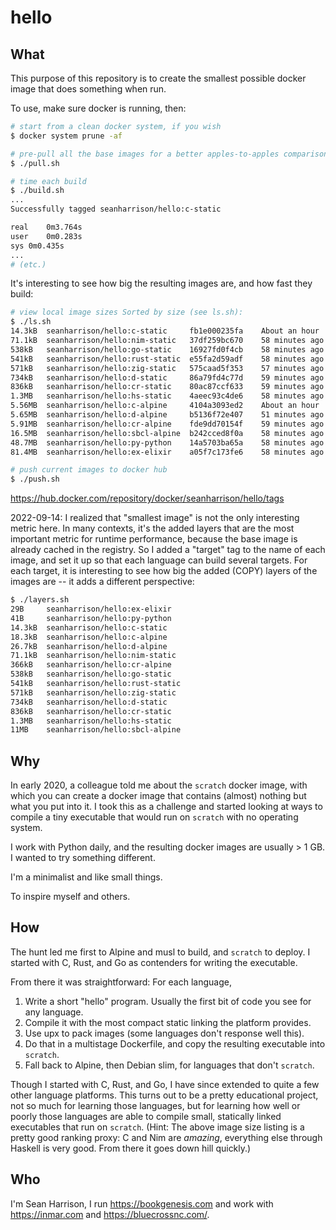 # hello

## What

This purpose of this repository is to create the smallest possible docker image that does something when run. 

To use, make sure docker is running, then:

```bash
# start from a clean docker system, if you wish
$ docker system prune -af

# pre-pull all the base images for a better apples-to-apples comparison
$ ./pull.sh

# time each build
$ ./build.sh
...
Successfully tagged seanharrison/hello:c-static

real	0m3.764s
user	0m0.283s
sys	0m0.435s
... 
# (etc.)
```

It's interesting to see how big the resulting images are, and how fast they build:

```bash
# view local image sizes Sorted by size (see ls.sh):
$ ./ls.sh
14.3kB  seanharrison/hello:c-static     fb1e000235fa    About an hour
71.1kB  seanharrison/hello:nim-static   37df259bc670    58 minutes ago
538kB   seanharrison/hello:go-static    16927fd0f4cb    58 minutes ago
541kB   seanharrison/hello:rust-static  e55fa2d59adf    58 minutes ago
571kB   seanharrison/hello:zig-static   575caad5f353    57 minutes ago
734kB   seanharrison/hello:d-static     86a79fd4c77d    59 minutes ago
836kB   seanharrison/hello:cr-static    80ac87ccf633    59 minutes ago
1.3MB   seanharrison/hello:hs-static    4aeec93c4de6    58 minutes ago
5.56MB  seanharrison/hello:c-alpine     4104a3093ed2    About an hour
5.65MB  seanharrison/hello:d-alpine     b5136f72e407    51 minutes ago
5.91MB  seanharrison/hello:cr-alpine    fde9dd70154f    59 minutes ago
16.5MB  seanharrison/hello:sbcl-alpine  b242cced8f0a    58 minutes ago
48.7MB  seanharrison/hello:py-python    14a5703ba65a    58 minutes ago
81.4MB  seanharrison/hello:ex-elixir    a05f7c173fe6    58 minutes ago

# push current images to docker hub
$ ./push.sh
```

<https://hub.docker.com/repository/docker/seanharrison/hello/tags>

2022-09-14: I realized that "smallest image" is not the only interesting metric here. In many contexts, it's the added layers that are the most important metric for runtime performance, because the base image is already cached in the registry. So I added a "target" tag to the name of each image, and set it up so that each language can build several targets. For each target, it is interesting to see how big the added (COPY) layers of the images are -- it adds a different perspective: 

```bash
$ ./layers.sh
29B     seanharrison/hello:ex-elixir
41B     seanharrison/hello:py-python
14.3kB  seanharrison/hello:c-static
18.3kB  seanharrison/hello:c-alpine
26.7kB  seanharrison/hello:d-alpine
71.1kB  seanharrison/hello:nim-static
366kB   seanharrison/hello:cr-alpine
538kB   seanharrison/hello:go-static
541kB   seanharrison/hello:rust-static
571kB   seanharrison/hello:zig-static
734kB   seanharrison/hello:d-static
836kB   seanharrison/hello:cr-static
1.3MB   seanharrison/hello:hs-static
11MB    seanharrison/hello:sbcl-alpine
```

## Why

In early 2020, a colleague told me about the `scratch` docker image, with which you can create a docker image that contains (almost) nothing but what you put into it. I took this as a challenge and started looking at ways to compile a tiny executable that would run on `scratch` with no operating system. 

I work with Python daily, and the resulting docker images are usually > 1 GB. I wanted to try something different.

I'm a minimalist and like small things.

To inspire myself and others.

## How

The hunt led me first to Alpine and musl to build, and `scratch` to deploy. I started with C, Rust, and Go as contenders for writing the executable. 

From there it was straightforward: For each language,

1. Write a short "hello" program. Usually the first bit of code you see for any language.
2. Compile it with the most compact static linking the platform provides.
3. Use upx to pack images (some languages don't response well this).
4. Do that in a multistage Dockerfile, and copy the resulting executable into `scratch`.
5. Fall back to Alpine, then Debian slim, for languages that don't `scratch`.

Though I started with C, Rust, and Go, I have since extended to quite a few other language platforms. This turns out to be a pretty educational project, not so much for learning those languages, but for learning how well or poorly those languages are able to compile small, statically linked executables that run on `scratch`. (Hint: The above image size listing is a pretty good ranking proxy: C and Nim are _amazing_, everything else through Haskell is very good. From there it goes down hill quickly.)

## Who

I'm Sean Harrison, I run <https://bookgenesis.com> and work with <https://inmar.com> and <https://bluecrossnc.com/>. 
